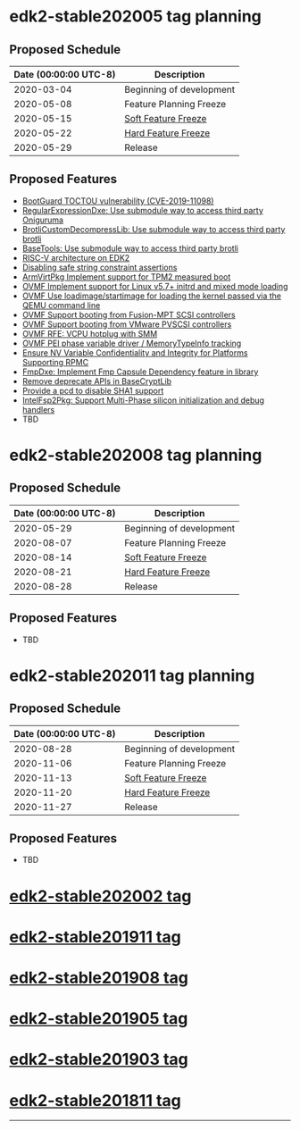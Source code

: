 # edk2-stable202005 tag planning

## Proposed Schedule

| Date (00:00:00 UTC-8)| Description                              |
| ---------------------| ---------------------------------------- |
| 2020-03-04           | Beginning of development                 |
| 2020-05-08           | Feature Planning Freeze                  |
| 2020-05-15           | [Soft Feature Freeze](SoftFeatureFreeze) |
| 2020-05-22           | [Hard Feature Freeze](HardFeatureFreeze) |
| 2020-05-29           | Release                                  |

## Proposed Features
* [BootGuard TOCTOU vulnerability (CVE-2019-11098)](https://bugzilla.tianocore.org/show_bug.cgi?id=1614)
* [RegularExpressionDxe: Use submodule way to access third party Oniguruma](https://bugzilla.tianocore.org/show_bug.cgi?id=2073)
* [BrotliCustomDecompressLib: Use submodule way to access third party brotli](https://bugzilla.tianocore.org/show_bug.cgi?id=2559)
* [BaseTools: Use submodule way to access third party brotli](https://bugzilla.tianocore.org/show_bug.cgi?id=2558)
* [RISC-V architecture on EDK2](https://bugzilla.tianocore.org/show_bug.cgi?id=2672)
* [Disabling safe string constraint assertions](https://bugzilla.tianocore.org/show_bug.cgi?id=2054)
* [ArmVirtPkg Implement support for TPM2 measured boot](https://bugzilla.tianocore.org/show_bug.cgi?id=2560)
* [OVMF Implement support for Linux v5.7+ initrd and mixed mode loading](https://bugzilla.tianocore.org/show_bug.cgi?id=2564)
* [OVMF Use loadimage/startimage for loading the kernel passed via the QEMU command line](https://bugzilla.tianocore.org/show_bug.cgi?id=2566)
* [OVMF Support booting from Fusion-MPT SCSI controllers](https://bugzilla.tianocore.org/show_bug.cgi?id=2390)
* [OVMF Support booting from VMware PVSCSI controllers](https://bugzilla.tianocore.org/show_bug.cgi?id=2567)
* [OVMF RFE: VCPU hotplug with SMM](https://bugzilla.tianocore.org/show_bug.cgi?id=1512)
* [OVMF PEI phase variable driver / MemoryTypeInfo tracking](https://bugzilla.tianocore.org/show_bug.cgi?id=386)
* [Ensure NV Variable Confidentiality and Integrity for Platforms Supporting RPMC](https://bugzilla.tianocore.org/show_bug.cgi?id=2594)
* [FmpDxe: Implement Fmp Capsule Dependency feature in library](https://bugzilla.tianocore.org/show_bug.cgi?id=2696)
* [Remove deprecate APIs in BaseCryptLib](https://bugzilla.tianocore.org/show_bug.cgi?id=1898)
* [Provide a pcd to disable SHA1 support](https://bugzilla.tianocore.org/show_bug.cgi?id=1682)
* [IntelFsp2Pkg: Support Multi-Phase silicon initialization and debug handlers](https://bugzilla.tianocore.org/show_bug.cgi?id=2698)
* TBD

# edk2-stable202008 tag planning

## Proposed Schedule

| Date (00:00:00 UTC-8)| Description                              |
| ---------------------| ---------------------------------------- |
| 2020-05-29           | Beginning of development                 |
| 2020-08-07           | Feature Planning Freeze                  |
| 2020-08-14           | [Soft Feature Freeze](SoftFeatureFreeze) |
| 2020-08-21           | [Hard Feature Freeze](HardFeatureFreeze) |
| 2020-08-28           | Release                                  |

## Proposed Features
* TBD

# edk2-stable202011 tag planning

## Proposed Schedule

| Date (00:00:00 UTC-8)| Description                              |
| ---------------------| ---------------------------------------- |
| 2020-08-28           | Beginning of development                 |
| 2020-11-06           | Feature Planning Freeze                  |
| 2020-11-13           | [Soft Feature Freeze](SoftFeatureFreeze) |
| 2020-11-20           | [Hard Feature Freeze](HardFeatureFreeze) |
| 2020-11-27           | Release                                  |

## Proposed Features
* TBD

# [edk2-stable202002 tag](https://github.com/tianocore/edk2/releases/tag/edk2-stable202002)
# [edk2-stable201911 tag](https://github.com/tianocore/edk2/releases/tag/edk2-stable201911)
# [edk2-stable201908 tag](https://github.com/tianocore/edk2/releases/tag/edk2-stable201908)
# [edk2-stable201905 tag](https://github.com/tianocore/edk2/releases/tag/edk2-stable201905)
# [edk2-stable201903 tag](https://github.com/tianocore/edk2/releases/tag/edk2-stable201903)
# [edk2-stable201811 tag](https://github.com/tianocore/edk2/releases/tag/edk2-stable201811)

---
